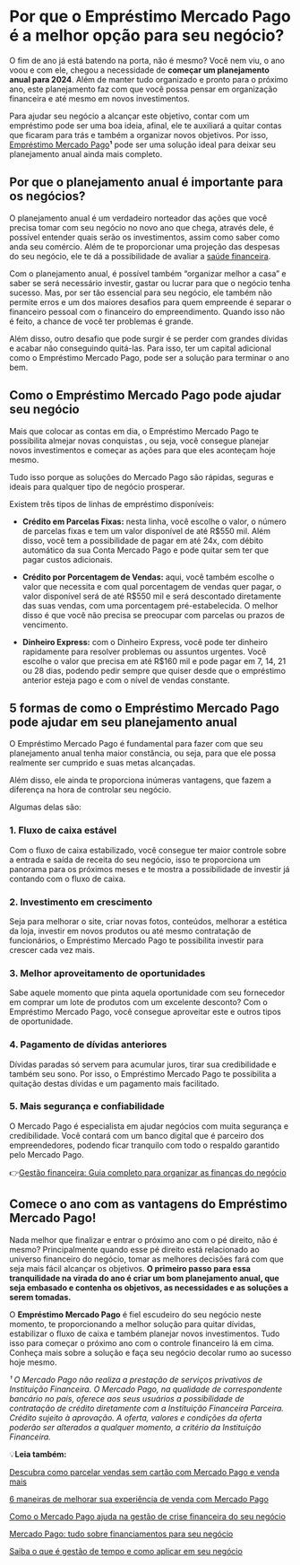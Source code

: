 # Por que o Empréstimo Mercado Pago é a melhor opção para seu negócio?

O fim de ano já está batendo na porta, não é mesmo? Você nem viu, o ano voou e com ele, chegou a necessidade de **começar um planejamento anual para 2024**. Além de manter tudo organizado e pronto para o próximo ano, este planejamento faz com que você possa pensar em organização financeira e até mesmo em novos investimentos.

Para ajudar seu negócio a alcançar este objetivo, contar com um empréstimo pode ser uma boa ideia, afinal, ele te auxiliará a quitar contas que ficaram para trás e também a organizar novos objetivos. Por isso, [Empréstimo Mercado Pago](https://meubolso.mercadopago.com.br/saiba-como-solicitar-emprestimo-para-empreendedores)**¹** pode ser uma solução ideal para deixar seu planejamento anual ainda mais completo.

## Por que o planejamento anual é importante para os negócios?

O planejamento anual é um verdadeiro norteador das ações que você precisa tomar com seu negócio no novo ano que chega, através dele, é possível entender quais serão os investimentos, assim como saber como anda seu comércio. Além de te proporcionar uma projeção das despesas do seu negócio, ele te dá a possibilidade de avaliar a [saúde financeira](https://meubolso.mercadopago.com.br/avaliar-saude-financeira-do-negocio).

Com o planejamento anual, é possível também “organizar melhor a casa” e saber se será necessário investir, gastar ou lucrar para que o negócio tenha sucesso. Mas, por ser tão essencial para seu negócio, ele também não permite erros e um dos maiores desafios para quem empreende é separar o financeiro pessoal com o financeiro do empreendimento. Quando isso não é feito, a chance de você ter problemas é grande.

Além disso, outro desafio que pode surgir é se perder com grandes dívidas e acabar não conseguindo quitá-las. Para isso, ter um capital adicional como o Empréstimo Mercado Pago, pode ser a solução para terminar o ano bem.

## Como o Empréstimo Mercado Pago pode ajudar seu negócio

Mais que colocar as contas em dia, o Empréstimo Mercado Pago te possibilita almejar novas conquistas , ou seja, você consegue planejar novos investimentos e começar as ações para que eles aconteçam hoje mesmo.

Tudo isso porque as soluções do Mercado Pago são rápidas, seguras e ideais para qualquer tipo de negócio prosperar.

Existem três tipos de linhas de empréstimo disponíveis:

- **Crédito em Parcelas Fixas:** nesta linha, você escolhe o valor, o número de parcelas fixas e tem um valor disponível de até R$550 mil. Além disso, você tem a possibilidade de pagar em até 24x, com débito automático da sua Conta Mercado Pago e pode quitar sem ter que pagar custos adicionais.

- **Crédito por Porcentagem de Vendas:** aqui, você também escolhe o valor que necessita e com qual porcentagem de vendas quer pagar, o valor disponível será de até R$550 mil e será descontado diretamente das suas vendas, com uma porcentagem pré-estabelecida. O melhor disso é que você não precisa se preocupar com parcelas ou prazos de vencimento.

- **Dinheiro Express:** com o Dinheiro Express, você pode ter dinheiro rapidamente para resolver problemas ou assuntos urgentes. Você escolhe o valor que precisa em até R$160 mil e pode pagar em 7, 14, 21 ou 28 dias, podendo pedir sempre que quiser desde que o empréstimo anterior esteja pago e com o nível de vendas constante.

## 5 formas de como o Empréstimo Mercado Pago pode ajudar em seu planejamento anual

O Empréstimo Mercado Pago é fundamental para fazer com que seu planejamento anual tenha maior constância, ou seja, para que ele possa realmente ser cumprido e suas metas alcançadas.

Além disso, ele ainda te proporciona inúmeras vantagens, que fazem a diferença na hora de controlar seu negócio.

Algumas delas são:

### 1. Fluxo de caixa estável

Com o fluxo de caixa estabilizado, você consegue ter maior controle sobre a entrada e saída de receita do seu negócio, isso te proporciona um panorama para os próximos meses e te mostra a possibilidade de investir já contando com o fluxo de caixa.

### 2. Investimento em crescimento

Seja para melhorar o site, criar novas fotos, conteúdos, melhorar a estética da loja, investir em novos produtos ou até mesmo contratação de funcionários, o Empréstimo Mercado Pago te possibilita investir para crescer cada vez mais.

### 3. Melhor aproveitamento de oportunidades

Sabe aquele momento que pinta aquela oportunidade com seu fornecedor em comprar um lote de produtos com um excelente desconto? Com o Empréstimo Mercado Pago, você consegue aproveitar este e outros tipos de oportunidade.

### 4. Pagamento de dívidas anteriores

Dívidas paradas só servem para acumular juros, tirar sua credibilidade e também seu sono. Por isso, o Empréstimo Mercado Pago te possibilita a quitação destas dívidas e um pagamento mais facilitado.

### 5. Mais segurança e confiabilidade

O Mercado Pago é especialista em ajudar negócios com muita segurança e credibilidade. Você contará com um banco digital que é parceiro dos empreendedores, podendo ficar tranquilo com todo o respaldo garantido pelo Mercado Pago.

👉[Gestão financeira: Guia completo para organizar as finanças do negócio](https://meubolso.mercadopago.com.br/gestao-financeira)

## Comece o ano com as vantagens do Empréstimo Mercado Pago!

Nada melhor que finalizar e entrar o próximo ano com o pé direito, não é mesmo? Principalmente quando esse pé direito está relacionado ao universo financeiro do negócio, tomar as melhores decisões fará com que seja mais fácil alcançar os objetivos. **O primeiro passo para essa tranquilidade na virada do ano é criar um bom planejamento anual, que seja embasado e contenha os objetivos, as necessidades e as soluções a serem tomadas.**

O **Empréstimo Mercado Pago** é fiel escudeiro do seu negócio neste momento, te proporcionando a melhor solução para quitar dívidas, estabilizar o fluxo de caixa e também planejar novos investimentos. Tudo isso para começar o próximo ano com o controle financeiro lá em cima. Conheça mais sobre a solução e faça seu negócio decolar rumo ao sucesso hoje mesmo.

*¹ O Mercado Pago não realiza a prestação de serviços privativos de Instituição Financeira. O Mercado Pago, na qualidade de correspondente bancário no país, oferece aos seus usuários a possibilidade de contratação de crédito diretamente com a Instituição Financeira Parceira. Crédito sujeito à aprovação. A oferta, valores e condições da oferta poderão ser alterados a qualquer momento, a critério da Instituição Financeira.*

💡**Leia também:**

[Descubra como parcelar vendas sem cartão com Mercado Pago e venda mais](https://meubolso.mercadopago.com.br/parcelar-vendas-sem-cartao-mercado-pago)

[6 maneiras de melhorar sua experiência de venda com Mercado Pago](https://meubolso.mercadopago.com.br/6-maneiras-de-melhorar-sua-experiencia-de-venda-com-mercado-pago)

[Como o Mercado Pago ajuda na gestão de crise financeira do seu negócio](https://meubolso.mercadopago.com.br/gestao-de-crise)

[Mercado Pago: tudo sobre financiamentos para seu negócio](https://meubolso.mercadopago.com.br/mercado-pago-tudo-sobre-financiamentos-para-o-seu-e-commerce)

[Saiba o que é gestão de tempo e como aplicar em seu negócio](https://meubolso.mercadopago.com.br/gestao-de-tempo)